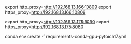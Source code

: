 export http_proxy=http://192.168.13.166:10809
export https_proxy=http://192.168.13.166:10809

export http_proxy=http://192.168.13.175:8080
export https_proxy=http://192.168.13.175:8080

conda env create -f requirements-conda-gpu-pytorch17.yml